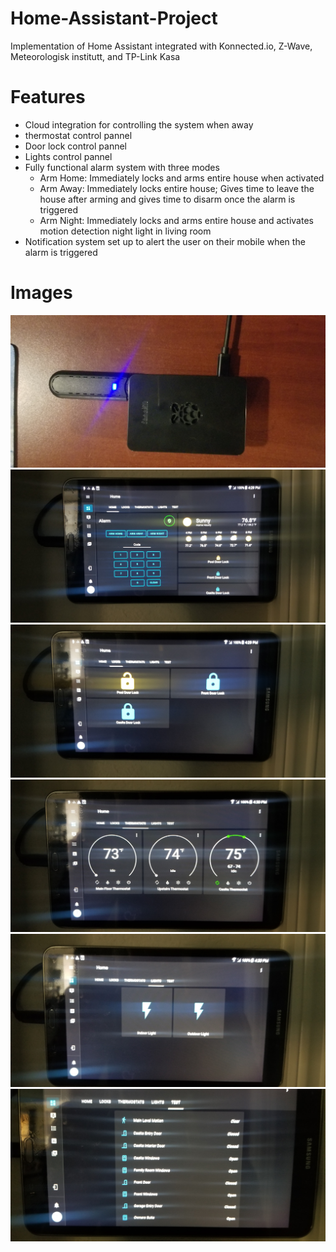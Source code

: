 # Home-Assistant-Project
Implementation of Home Assistant integrated with Konnected.io, Z-Wave, Meteorologisk institutt, and TP-Link Kasa
# Features
- Cloud integration for controlling the system when away
- thermostat control pannel
- Door lock control pannel
- Lights control pannel
- Fully functional alarm system with three modes
  - Arm Home: Immediately locks and arms entire house when activated 
  - Arm Away: Immediately locks entire house; Gives time to leave the house after arming and gives time to disarm once the alarm is triggered
  - Arm Night: Immediately locks and arms entire house and activates motion detection night light in living room
- Notification system set up to alert the user on their mobile when the alarm is triggered

# Images
![Pi](https://github.com/AlecVosika/Home-Assistant-Project/blob/master/Images/Pi.jpg)
![UI1](https://github.com/AlecVosika/Home-Assistant-Project/blob/master/Images/UI1.jpg)
![UI2](https://github.com/AlecVosika/Home-Assistant-Project/blob/master/Images/UI2.jpg)
![UI3](https://github.com/AlecVosika/Home-Assistant-Project/blob/master/Images/UI3.jpg)
![UI4](https://github.com/AlecVosika/Home-Assistant-Project/blob/master/Images/UI4.jpg)
![UI5](https://github.com/AlecVosika/Home-Assistant-Project/blob/master/Images/UI5.jpg)


